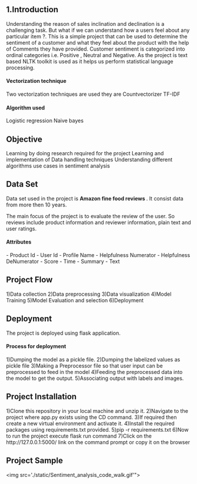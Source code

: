 <h2>1.Introduction</h2>
Understanding the reason of sales inclination and declination is a challenging task. But what if we can understand how a users feel about
any particular item ?. This is a simple project that can be used to determine the sentiment of a customer and what they feel about the product with the help of Comments they have provided. Customer sentiment is categorized into ordinal categories i.e. Positive , Neutral and Negative. 
As the project is text based NLTK toolkit is used as it helps us perform statistical language processing. 

<h4>Vectorization technique </h4>
Two vectorization techniques are used they are 
Countvectorizer
TF-IDF
<h4> Algorithm used </h4>
Logistic regression
Naive bayes 

<h2>Objective</h2>
Learning by doing research required for the project 
Learning and implementation of Data handling techniques
Understanding different algorithms use cases in sentiment analysis 

<h2>Data Set</h2>

Data set used in the project is <b>Amazon fine food reviews </b>. It consist data from more then 10 years. 

The main focus of the project is to evaluate the review of the user. So reviews include product information and reviewer information, plain text and user ratings. 

<h4>Attributes </h4>
- Product Id 
- User Id 
- Profile Name 
- Helpfulness Numerator 
- Helpfulness DeNumerator
- Score 
- Time 
- Summary 
- Text 




<h2>Project Flow </h2>
1)Data collection 
2)Data preprocessing 
3)Data visualization 
4)Model Training 
5)Model Evaluation and selection 
6)Deployment 


<h2>Deployment</h2>

The project is deployed using flask application.

<h4>Process for deployment</h4>
1)Dumping  the model as a pickle file. 
2)Dumping  the labelized values as pickle file
3)Making a Preprocessor file so that user input can be preprocessed to feed in the model 
4)Feeding the preprocessed data into the model to get the output.
5)Associating output with labels and images. 

<h2>Project Installation</h2>
1)Clone this repository in your local machine and unzip it.
2)Navigate to the project where app.py exists using the CD command. 
3)If required then create a new virtual environment and activate it.
4)Install the required packages using requirements.txt provided.
5)pip -r requirements.txt 
6)Now to run the project execute flask run command 
7)Click on the http://127.0.0.1:5000/ link on the command prompt or copy it on the browser 

<h2> Project Sample </h2>

<img src='./static/Sentiment_analysis_code_walk.gif'">  
